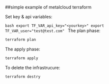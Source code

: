##simple example of metalcloud terraform

Set key & api variables:

``bash
export TF_VAR_api_key="<yourkey>"
export TF_VAR_user="test@test.com"
``
The plan phase:
```bash
terraform plan
```

The apply phase:
```bash
terraform apply
```

To delete the infrastrucure:
```bash
terraform destry
```


